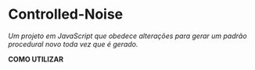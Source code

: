 # Controlled-Noise
*Um projeto em JavaScript que obedece alterações para gerar um padrão procedural novo toda vez que é gerado.*

**COMO UTILIZAR**

